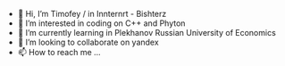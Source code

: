 - 👋 Hi, I’m Timofey / in Innternrt - Bishterz
- 👀 I’m interested in coding on C++ and Phyton
- 🌱 I’m currently learning in Plekhanov Russian University of Economics
- 💞️ I’m looking to collaborate on yandex
- 📫 How to reach me ...

<!---
Bishterz/Bishterz is a ✨ special ✨ repository because its `README.md` (this file) appears on your GitHub profile.
You can click the Preview link to take a look at your changes.
--->
